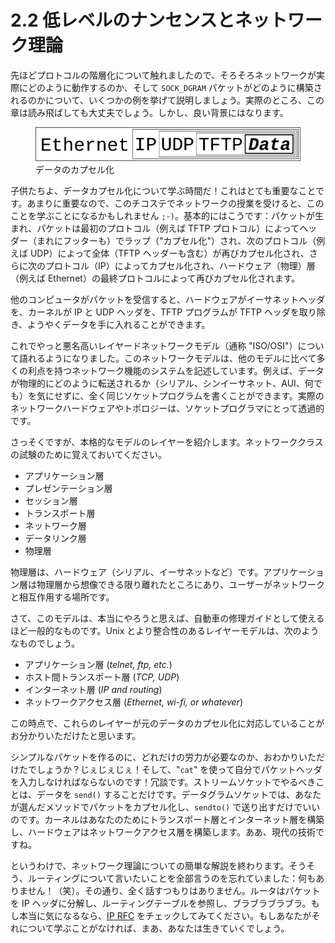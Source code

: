 # 2.2 低レベルのナンセンスとネットワーク理論

先ほどプロトコルの階層化について触れましたので、そろそろネットワークが実際にどのように動作するのか、そして `SOCK_DGRAM` パケットがどのように構築されるのかについて、いくつかの例を挙げて説明しましょう。実際のところ、この章は読み飛ばしても大丈夫でしょう。しかし、良い背景にはなります。

<figure>
  <img
  src="images/dataencap.svg"
  alt="[Encapsulated Protocols Diagram]">
  <figcaption>データのカプセル化</figcaption>
</figure>

子供たちよ、データカプセル化について学ぶ時間だ！これはとても重要なことです。あまりに重要なので、このチコステでネットワークの授業を受けると、このことを学ぶことになるかもしれません `;-)`。基本的にはこうです：パケットが生まれ、パケットは最初のプロトコル（例えば TFTP プロトコル）によってヘッダー（まれにフッターも）でラップ（"カプセル化"）され、次のプロトコル（例えば UDP）によって全体（TFTP ヘッダーも含む）が再びカプセル化され、さらに次のプロトコル（IP）によってカプセル化され、ハードウェア（物理）層（例えば Ethernet）の最終プロトコルによって再びカプセル化されます。

他のコンピュータがパケットを受信すると、ハードウェアがイーサネットヘッダを、カーネルが IP と UDP ヘッダを、TFTP プログラムが TFTP ヘッダを取り除き、ようやくデータを手に入れることができます。

これでやっと悪名高いレイヤードネットワークモデル（通称 "ISO/OSI"）について語れるようになりました。このネットワークモデルは、他のモデルに比べて多くの利点を持つネットワーク機能のシステムを記述しています。例えば、データが物理的にどのように転送されるか（シリアル、シンイーサネット、AUI、何でも）を気にせずに、全く同じソケットプログラムを書くことができます。実際のネットワークハードウェアやトポロジーは、ソケットプログラマにとって透過的です。

さっそくですが、本格的なモデルのレイヤーを紹介します。ネットワーククラスの試験のために覚えておいてください。

* アプリケーション層
* プレゼンテーション層
* セッション層
* トランスポート層
* ネットワーク層
* データリンク層
* 物理層

物理層は、ハードウェア（シリアル、イーサネットなど）です。アプリケーション層は物理層から想像できる限り離れたところにあり、ユーザーがネットワークと相互作用する場所です。

さて、このモデルは、本当にやろうと思えば、自動車の修理ガイドとして使えるほど一般的なものです。Unix とより整合性のあるレイヤーモデルは、次のようなものでしょう。

* アプリケーション層 (_telnet, ftp, etc._)
* ホスト間トランスポート層 (_TCP, UDP_)
* インターネット層 (_IP and routing_)
* ネットワークアクセス層 (_Ethernet, wi-fi, or whatever_)

この時点で、これらのレイヤーが元のデータのカプセル化に対応していることがお分かりいただけたと思います。

シンプルなパケットを作るのに、どれだけの労力が必要なのか、おわかりいただけたでしょうか？じぇじぇじぇ！そして、"`cat`" を使って自分でパケットヘッダを入力しなければならないのです！冗談です。ストリームソケットでやるべきことは、データを `send()` することだけです。データグラムソケットでは、あなたが選んだメソッドでパケットをカプセル化し、`sendto()` で送り出すだけでいいのです。カーネルはあなたのためにトランスポート層とインターネット層を構築し、ハードウェアはネットワークアクセス層を構築します。ああ、現代の技術ですね。

というわけで、ネットワーク理論についての簡単な解説を終わります。そうそう、ルーティングについて言いたいことを全部言うのを忘れていました：何もありません！（笑）。その通り、全く話すつもりはありません。ルータはパケットを IP ヘッダに分解し、ルーティングテーブルを参照し、ブラブラブラブラ。もし本当に気になるなら、[IP RFC](https://datatracker.ietf.org/doc/html/rfc791) をチェックしてみてください。もしあなたがそれについて学ぶことがなければ、まあ、あなたは生きていくでしょう。
